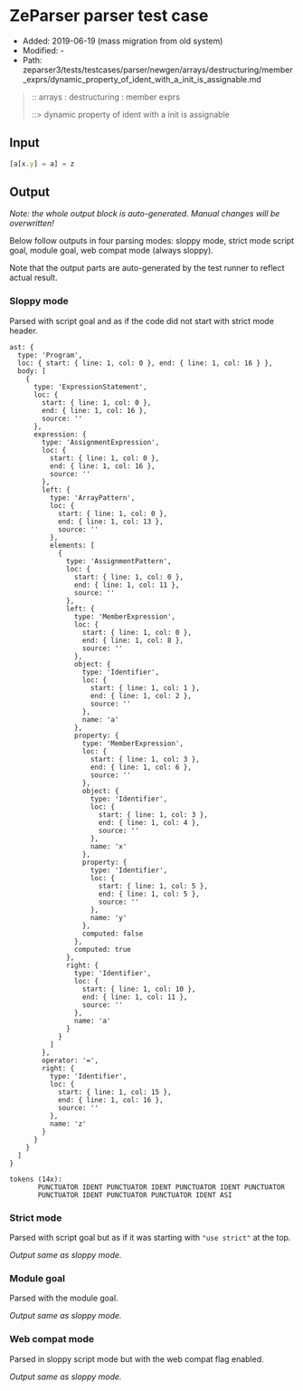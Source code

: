 # ZeParser parser test case

- Added: 2019-06-19 (mass migration from old system)
- Modified: -
- Path: zeparser3/tests/testcases/parser/newgen/arrays/destructuring/member_exprs/dynamic_property_of_ident_with_a_init_is_assignable.md

> :: arrays : destructuring : member exprs
>
> ::> dynamic property of ident with a init is assignable

## Input

`````js
[a[x.y] = a] = z
`````

## Output

_Note: the whole output block is auto-generated. Manual changes will be overwritten!_

Below follow outputs in four parsing modes: sloppy mode, strict mode script goal, module goal, web compat mode (always sloppy).

Note that the output parts are auto-generated by the test runner to reflect actual result.

### Sloppy mode

Parsed with script goal and as if the code did not start with strict mode header.

`````
ast: {
  type: 'Program',
  loc: { start: { line: 1, col: 0 }, end: { line: 1, col: 16 } },
  body: [
    {
      type: 'ExpressionStatement',
      loc: {
        start: { line: 1, col: 0 },
        end: { line: 1, col: 16 },
        source: ''
      },
      expression: {
        type: 'AssignmentExpression',
        loc: {
          start: { line: 1, col: 0 },
          end: { line: 1, col: 16 },
          source: ''
        },
        left: {
          type: 'ArrayPattern',
          loc: {
            start: { line: 1, col: 0 },
            end: { line: 1, col: 13 },
            source: ''
          },
          elements: [
            {
              type: 'AssignmentPattern',
              loc: {
                start: { line: 1, col: 0 },
                end: { line: 1, col: 11 },
                source: ''
              },
              left: {
                type: 'MemberExpression',
                loc: {
                  start: { line: 1, col: 0 },
                  end: { line: 1, col: 8 },
                  source: ''
                },
                object: {
                  type: 'Identifier',
                  loc: {
                    start: { line: 1, col: 1 },
                    end: { line: 1, col: 2 },
                    source: ''
                  },
                  name: 'a'
                },
                property: {
                  type: 'MemberExpression',
                  loc: {
                    start: { line: 1, col: 3 },
                    end: { line: 1, col: 6 },
                    source: ''
                  },
                  object: {
                    type: 'Identifier',
                    loc: {
                      start: { line: 1, col: 3 },
                      end: { line: 1, col: 4 },
                      source: ''
                    },
                    name: 'x'
                  },
                  property: {
                    type: 'Identifier',
                    loc: {
                      start: { line: 1, col: 5 },
                      end: { line: 1, col: 5 },
                      source: ''
                    },
                    name: 'y'
                  },
                  computed: false
                },
                computed: true
              },
              right: {
                type: 'Identifier',
                loc: {
                  start: { line: 1, col: 10 },
                  end: { line: 1, col: 11 },
                  source: ''
                },
                name: 'a'
              }
            }
          ]
        },
        operator: '=',
        right: {
          type: 'Identifier',
          loc: {
            start: { line: 1, col: 15 },
            end: { line: 1, col: 16 },
            source: ''
          },
          name: 'z'
        }
      }
    }
  ]
}

tokens (14x):
       PUNCTUATOR IDENT PUNCTUATOR IDENT PUNCTUATOR IDENT PUNCTUATOR
       PUNCTUATOR IDENT PUNCTUATOR PUNCTUATOR IDENT ASI
`````

### Strict mode

Parsed with script goal but as if it was starting with `"use strict"` at the top.

_Output same as sloppy mode._

### Module goal

Parsed with the module goal.

_Output same as sloppy mode._

### Web compat mode

Parsed in sloppy script mode but with the web compat flag enabled.

_Output same as sloppy mode._
